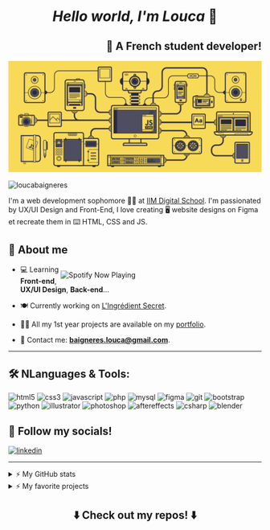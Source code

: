 <h1 align="center"> <i>Hello world, I'm Louca</i> 👋</h1>

<h2 align="right"> 🥐 A French student developer! </h2>

![](./images/animation-banner.gif)

<p align="left"> 
    <img src="https://komarev.com/ghpvc/?username=loucabaigneres&label=Profile%20views&color=0e75b6&style=flat" alt="loucabaigneres" />
</p>

I'm a web development sophomore 👨‍🎓 at [IIM Digital School](https://www.iim.fr/). I'm passionated by UX/UI Design and Front-End, I love creating :desktop_computer: website designs on Figma et recreate them in :keyboard: HTML, CSS and JS.

<!-- <img align="right" alt="Programming" width="256" src="./images/animation.gif"/> -->

## 🧐 About me

[<img style="padding-top:12px" align="right" src="https://spotify-now-playing-jh98ddxd3-loucabaigneres.vercel.app/api/spotify" alt="Spotify Now Playing" width="400">](https://open.spotify.com/user/dqszsaanzaljdxchvcgf5dx8j)

-   💻 Learning **Front-end**, **UX/UI Design**, **Back-end**...

-   🍽️ Currently working on [L'Ingrédient Secret](https://www.figma.com/file/mA8HKrLQexdmYsxSXW7o9i/L'ingredient-Secret?type=design&node-id=0%3A1&mode=design&t=85epUUpoDSpcpjAb-1).

-   👨‍💻 All my 1st year projects are available on my [portfolio](https://loucabaigneres.github.io/Portfolio-IIM/).

-   📩 Contact me: **baigneres.louca@gmail.com**.

<hr>

## 🛠️ NLanguages & Tools:

<p align="left">
    <img alt="html5" height="40" width="40" src='https://cdn.jsdelivr.net/gh/devicons/devicon/icons/html5/html5-original.svg'>
    <img alt="css3" height="40" width="40" src='https://cdn.jsdelivr.net/gh/devicons/devicon/icons/css3/css3-original.svg'>
    <img alt="javascript" height="40" width="40" src='https://cdn.jsdelivr.net/gh/devicons/devicon/icons/javascript/javascript-original.svg'>
    <img alt="php" height="40" width="40" src='https://cdn.jsdelivr.net/gh/devicons/devicon/icons/php/php-original.svg'>
    <img alt="mysql" height="40" width="40" src='https://cdn.jsdelivr.net/gh/devicons/devicon/icons/mysql/mysql-original.svg'>
    <img alt="figma" height="40" width="40" src='https://cdn.jsdelivr.net/gh/devicons/devicon/icons/figma/figma-original.svg'>
    <img alt="git" height="40" width="40" src='https://cdn.jsdelivr.net/gh/devicons/devicon/icons/git/git-original.svg'>
    <img alt="bootstrap" height="40" width="40" src='https://cdn.jsdelivr.net/gh/devicons/devicon/icons/bootstrap/bootstrap-original.svg'>
    <img alt="python" height="40" width="40" src='https://cdn.jsdelivr.net/gh/devicons/devicon/icons/python/python-original.svg'>
    <img alt="illustrator" height="40" width="40" src='https://cdn.jsdelivr.net/gh/devicons/devicon/icons/illustrator/illustrator-plain.svg'>
    <img alt="photoshop" height="40" width="40" src='https://cdn.jsdelivr.net/gh/devicons/devicon/icons/photoshop/photoshop-plain.svg'>
    <img alt="aftereffects" height="40" width="40" src='https://cdn.jsdelivr.net/gh/devicons/devicon/icons/aftereffects/aftereffects-plain.svg'>
    <img alt="csharp" height="40" width="40" src='https://cdn.jsdelivr.net/gh/devicons/devicon/icons/csharp/csharp-original.svg'>
    <img alt="blender" height="40" width="40" src='https://cdn.jsdelivr.net/gh/devicons/devicon/icons/blender/blender-original.svg'>
</p>

## 🔗 Follow my socials!

<p align="left">
    <a href="https://linkedin.com/in/loucabaigneres">
        <img alt="linkedin" height="40" width="40" src='https://cdn.jsdelivr.net/gh/devicons/devicon/icons/linkedin/linkedin-original.svg'>
    </a>
</p>

<hr />

<details>
  <summary>⚡ My GitHub stats</summary>
    <br>
    <img align="left" height="150" src="https://github-readme-stats-hntyrnmon-loucabaigneres.vercel.app/api/top-langs/?username=loucabaigneres&theme=onedark&hide_border=true&show_icons=true&locale=en&layout=compact" alt="loucabaigneres" />
    <img align="" height="150" alt="loucabaigneres's GitHub Stats" src="https://github-readme-stats-hntyrnmon-loucabaigneres.vercel.app/api?username=loucabaigneres&show_icons=true&hide_border=true&title_color=ff652f&icon_color=FFE400&bg_color=282c34&text_color=ffffff&border_color=0c1a25" />

  <!-- <img align="left" height="150" src="https://github-readme-stats-hntyrnmon-loucabaigneres.vercel.app/api/top-langs/?username=loucabaigneres&theme=onedark&hide_border=true&show_icons=true&locale=en&layout=compact" alt="loucabaigneres" />
  <img align="" height="150" alt="loucabaigneres's GitHub Stats" src="https://github-readme-stats-hntyrnmon-loucabaigneres.vercel.app/api?username=loucabaigneres&show_icons=true&hide_border=true&title_color=ff652f&icon_color=FFE400&bg_color=282c34&text_color=ffffff&border_color=0c1a25" /> -->

</details>

<details>
    <summary>⚡ My favorite projects</summary>
    <br>
    <a href="https://github.com/loucabaigneres/axe-project">
        <img align="center" width="350" src="https://github-readme-stats-hntyrnmon-loucabaigneres.vercel.app/api/pin/?username=loucabaigneres&repo=axe-project&theme=buefy" />
    </a>
    <a href="https://github.com/loucabaigneres/portfolio-iim">
        <img align="center" width="350" src="https://github-readme-stats-hntyrnmon-loucabaigneres.vercel.app/api/pin/?username=loucabaigneres&repo=portfolio-iim&theme=buefy" />
    </a>

</details>

<h2 align="center">⬇️ Check out my repos! ⬇️</h2>

<!-- Icônes classiques -->
<!-- <p align="left">
    <img height="40" width="40" src='https://cdn.jsdelivr.net/gh/devicons/devicon/icons/html5/html5-original.svg'>
    <img height="40" width="40" src='https://cdn.jsdelivr.net/gh/devicons/devicon/icons/css3/css3-original.svg'>
    <img height="40" width="40" src='https://cdn.jsdelivr.net/gh/devicons/devicon/icons/javascript/javascript-original.svg'>
    <img height="40" width="40" src='https://cdn.jsdelivr.net/gh/devicons/devicon/icons/php/php-original.svg'>
    <img height="40" width="40" src='https://cdn.jsdelivr.net/gh/devicons/devicon/icons/mysql/mysql-original.svg'>
    <img height="40" width="40" src='https://cdn.jsdelivr.net/gh/devicons/devicon/icons/figma/figma-original.svg'>
    <img height="40" width="40" src='https://cdn.jsdelivr.net/gh/devicons/devicon/icons/git/git-original.svg'>
    <img height="40" width="40" src='https://cdn.jsdelivr.net/gh/devicons/devicon/icons/bootstrap/bootstrap-original.svg'>
    <img height="40" width="40" src='https://cdn.jsdelivr.net/gh/devicons/devicon/icons/python/python-original.svg'>
    <img height="40" width="40" src='https://cdn.jsdelivr.net/gh/devicons/devicon/icons/illustrator/illustrator-plain.svg'>
    <img height="40" width="40" src='https://cdn.jsdelivr.net/gh/devicons/devicon/icons/photoshop/photoshop-plain.svg'>
    <img height="40" width="40" src='https://cdn.jsdelivr.net/gh/devicons/devicon/icons/aftereffects/aftereffects-plain.svg'>
    <img height="40" width="40" src='https://cdn.jsdelivr.net/gh/devicons/devicon/icons/csharp/csharp-original.svg'>
    <img height="40" width="40" src='https://cdn.jsdelivr.net/gh/devicons/devicon/icons/blender/blender-original.svg'>
</p> -->

<!-- Icônes simples -->
<!-- <p align="left">
    <img height="40" width="40" src="https://cdn.jsdelivr.net/npm/simple-icons@v9/icons/html5.svg" />
    <img height="40" width="40" src="https://cdn.jsdelivr.net/npm/simple-icons@v9/icons/css3.svg" />
    <img height="40" width="40" src="https://cdn.jsdelivr.net/npm/simple-icons@v9/icons/javascript.svg" />
    <img height="40" width="40" src="https://cdn.jsdelivr.net/npm/simple-icons@v9/icons/php.svg" />
    <img height="40" width="40" src="https://cdn.jsdelivr.net/npm/simple-icons@v9/icons/mysql.svg" />
    <img height="40" width="40" src="https://cdn.jsdelivr.net/npm/simple-icons@v9/icons/figma.svg" />
    <img height="40" width="40" src="https://cdn.jsdelivr.net/npm/simple-icons@v9/icons/git.svg" />
    <img height="40" width="40" src="https://cdn.jsdelivr.net/npm/simple-icons@v9/icons/bootstrap.svg" />
    <img height="40" width="40" src="https://cdn.jsdelivr.net/npm/simple-icons@v9/icons/python.svg" />
    <img height="40" width="40" src="https://cdn.jsdelivr.net/npm/simple-icons@v9/icons/adobeillustrator.svg" />
    <img height="40" width="40" src="https://cdn.jsdelivr.net/npm/simple-icons@v9/icons/adobephotoshop.svg" />
    <img height="40" width="40" src="https://cdn.jsdelivr.net/npm/simple-icons@v9/icons/adobeaftereffects.svg" />
    <img height="40" width="40" src="https://cdn.jsdelivr.net/npm/simple-icons@v9/icons/csharp.svg" />
    <img height="40" width="40" src="https://cdn.jsdelivr.net/npm/simple-icons@v9/icons/blender.svg" />
</p> -->

